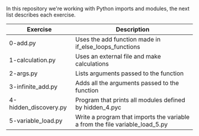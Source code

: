 In this repository we're working
with Python imports and modules,
the next list describes each exercise.

| Exercise   | Description |
|------------|-------------|
|0-add.py| Uses the add function made in if_else_loops_functions
|1-calculation.py| Uses an external file and make calculations
|2-args.py| Lists arguments passed to the function
|3-infinite_add.py| Adds all the arguments passed to the function
|4-hidden_discovery.py| Program that prints all modules defined by hidden_4.pyc
|5-variable_load.py| Write a program that imports the variable a from the file variable_load_5.py